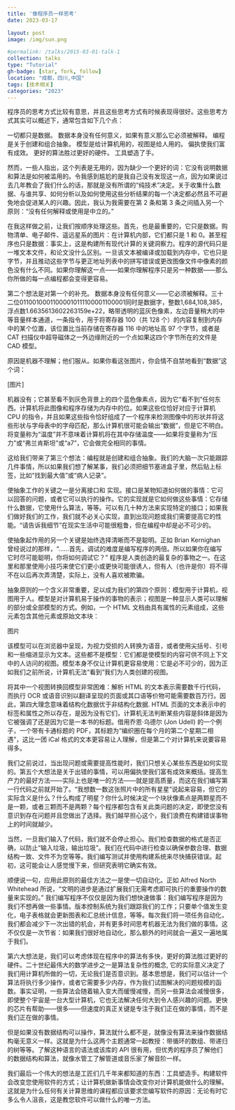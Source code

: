 ```yaml
---
title: '像程序员一样思考'
date: 2023-03-17

layout: post
image: /img/sun.png

#permalink: /talks/2015-03-01-talk-1
collection: talks
type: "Tutorial"
gh-badge: [star, fork, follow]
location: "成都，四川,中国"
tags: [技术相关]
categories: "2023"
---
```


程序员的思考方式比较有意思，并且这些思考方式有时候表现得很好。这些思考方式其实可以概述下，通常包含如下几个点：

一切都只是数据。
数据本身没有任何意义，如果有意义那么它必须被解释。
编程是关于创建和组合抽象。
模型是给计算机用的，视图是给人用的。
偏执使我们富有成效。
更好的算法胜过更好的硬件。
工具塑造了手。


然而，一些人指出，这个列表是无用的，因为缺少一个更好的词：它没有说明数据和算法是如何被滥用的。令我感到尴尬的是我自己没有发现这一点，因为如果说过去几年教会了我们什么的话，那就是没有所谓的“纯技术”决定。关于收集什么数据、与谁共享、如何分析以及如何使用这些分析结果的每一个决定都必然且不可避免地会促进某人的兴趣。因此，我认为我需要在第 2 条和第 3 条之间插入另一个原则：“没有任何解释或使用是中立的。”

在我这样做之前，让我们按顺序处理这些。首先，也是最重要的，它只是数据。购物清单、电子邮件、遥远星系的图片：在计算机内部，它们都只是 1 和 0。甚至程序也只是数据：事实上，这是构建所有现代计算的关键洞察力。程序的源代码只是一堆文本文件，和论文没什么区别。一旦该文本被编译或加载到内存中，它也只是字节，并且推动这些字节与更正地址列表中的拼写错误或更改图像文件中像素的颜色没有什么不同。如果你理解这一点——如果你理解程序只是另一种数据——那么你所做的每一点编程都会变得更容易。

第二个想法是对第一个的补充。 数据本身没有任何意义——它必须被解释。三十二位01100100011000010111100001100001同时是数据字，整数1,684,108,385，浮点数1.6635613602263159e+22，略带透明的蓝灰色像素，左边音量稍大的中等音量样本通道，一条指令，用于将寄存器 100（共 128 个）的内容复制到内存中的某个位置，该位置比当前存储在寄存器 116 中的地址高 97 个字节，或者是 CAT 扫描仪中超导磁体之一外边缘附近的一个点如果这四个字节所在的文件是 CAD 模型。

原因是机器不理解；他们服从。如果你看这张图片，你会情不自禁地看到“数据”这个词：

[图片]

机器没有；它甚至看不到灰色背景上的四个蓝色像素点，因为它“看不到”任何东西。计算机将此图像和程序存储为内存中的位。如果这些位恰好对应于计算机 CPU 的指令，并且如果这些指令恰好组成了一个程序来检测图像中的形状并将这些形状与字母表中的字母匹配，那么计算机很可能会输出“数据”，但是它不明白。将变量称为“温度”并不意味着计算机将在其中存储温度——如果将变量称为“压力”或“弗兰肯斯坦”或“a7”，它会做完全相同的事情。

这给我们带来了第三个想法：编程就是创建和组合抽象。我们的大脑一次只能跟踪几件事情，所以如果我们想了解某事，我们必须把细节塞进盒子里，然后贴上标签，比如“找到最大值”或“病人记录”。

使抽象工作的关键之一是分离接口和 实现。接口是某物知道如何做的事情：它可以回答的问题，或者它可以执行的操作。它的实现就是它如何做这些事情：它存储什么数据，它使用什么算法，等等。可以有几十种方法来实现特定的接口；如果我们做好我们的工作，我们就不必关心实现，直到出现问题或我们需要提高它的性能。“请告诉我细节”在现实生活中可能很粗鲁，但在编程中却是必不可少的。

使抽象起作用的另一个关键是始终选择清晰而不是聪明。正如 Brian Kernighan 曾经说过的那样，“……首先，调试的难度是编写程序的两倍。所以如果你在编写它时尽可能聪明，你将如何调试它？” 程序是人类创造的最复杂的事物之一。在这里和那里使用小技巧来使它们更小或更快可能很诱人，但有人（也许是你）将不得不在以后再次弄清楚，实际上，没有人喜欢被欺骗。

抽象原则的一个含义非常重要，足以成为我们的第四个原则：模型用于计算机，视图用于人。模型是对计算机易于操作的事物的表示；视图是一种显示人类可以理解的部分或全部模型的方式。例如，一个 HTML 文档由具有属性的元素组成，这些元素包含其他元素或原始文本块：

图片

该模型可以在浏览器中呈现，为视力受损的人转换为语音，或者使用尖括号、引号和一些缩进显示为文本。这些都不是模型：它们都是使模型的内容可供不同上下文中的人访问的视图。模型本身不仅让计算机更容易使用：它是必不可少的，因为正如我们之前所说，计算机无法“看到”我们为人类创建的视图。

将其中一个视图转换回模型非常困难：解析 HTML 的文本表示需要数千行代码，而执行 OCR 或语音识别以翻译呈现的页面或其口语等价物可能需要数百万行。因此，第四大理念意味着结构化数据优于非结构化数据. HTML 页面的文本表示中的标签和属性之所以存在，是因为没有它们，计算机无法判断某些内容是斜体是因为它被强调了还是因为它是一本书的标题。借用乔恩·乌德尔 (Jon Udell) 的一个例子，一个带有卡通标题的 PDF，其标题为“编织圈在每个月的第二个星期二相遇”，这比一团 iCal 格式的文本更容易让人理解，但是第二个对计算机来说要容易得多。

我们之前说过，当出现问题或需要提高性能时，我们只想关心某些东西是如何实现的。第五个大想法是关于出错的事情，可以用偏执使我们富有成效来概括。提高生产力的最好方法——实际上也是唯一的方法——就是提高质量，而这在我们编写第一行代码之前就开始了。“我想数一数这张照片中的所有星星”说起来容易，但它的实际含义是什么？什么构成了明星？你什么时候决定一个块状像素点是两颗星而不是一颗，或者三颗而不是两颗？每个程序都包含有关此类问题的决定，即使您没有意识到存在问题并且您做出了选择。我们越早担心这个，我们浪费在构建错误事物上的时间就越少。

当然，一旦我们输入了代码，我们就不会停止担心。我们检查数据的格式是否正确，以防止“输入垃圾，输出垃圾”。我们在代码中进行检查以确保参数合理、数据结构一致、文件不为空等等。我们编写测试并使用构建系统来尽快捕获错误。起初，这可能会让人感觉慢下来，但研究表明它确实有效。

顺便说一句，应用此原则的最佳方法之一是使一切自动化。正如 Alfred North Whitehead 所说，“文明的进步是通过扩展我们无需考虑即可执行的重要操作的数量来实现的。” 我们编写程序不仅仅是因为我们想快速做事：我们编写程序是因为我们不想再做一些事情。版本控制系统为我们跟踪我们的工作；只要单个值发生变化，电子表格就会更新图表和汇总统计信息，等等。每次我们将一项任务自动化，我们都会减少下一次出错的机会，并有更多时间思考机器无法为我们做的事情。这不仅仅是一次节省：如果我们很好地自动化，那么额外的时间就会一遍又一遍地属于我们。

第六大想法是，我们可以考虑体现在程序中的算法有多快，更好的算法胜过更好的硬件。二十世纪最伟大的数学进步之一是算法复杂性的概念, 它的实际意义决定了我们用计算机所做的一切，无论我们是否意识到。基本思想是，我们可以估计一个算法将执行多少操作，或者它需要多少内存，作为我们试图解决的问题规模的函数。事实证明，一些算法会随着输入变大而缓慢减慢，而另一些算法会减慢很多，即使整个宇宙是一台大型计算机，它也无法解决任何大到令人感兴趣的问题。更快的芯片有帮助——很多——但速度的真正关键是专注于我们正在做的事情，而不是我们正在做的事情。

但是如果没有数据结构可以操作，算法就什么都不是，就像没有算法来操作数据结构毫无意义一样。这就是为什么这两个主题通常一起教授：带循环的数组、带递归的树等等。了解这种语言的语法或该库的 API 很有用，但优秀的程序员了解他们的数据结构和算法，就像水管工了解管道或音乐家了解音阶一样。

我们最后一个伟大的想法是工匠们几千年来都知道的东西：工具塑造手。构建软件会改变您使用软件的方式；让计算机做新事情会改变你对计算机能做什么的理解。这就是为什么任何有关计算思维的课程都应该要求您编写软件的原因：无论有时它多么令人沮丧，这是教您软件可以做什么的唯一方法。

